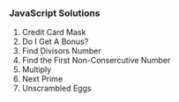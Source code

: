 ### JavaScript Solutions

1. Credit Card Mask
2. Do I Get A Bonus?
3. Find Divisors Number
4. Find the First Non-Consercutive Number
5. Multiply
6. Next Prime
7. Unscrambled Eggs
